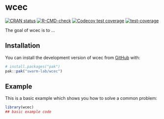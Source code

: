 
# wcec

<!-- badges: start -->
[![CRAN status](https://www.r-pkg.org/badges/version/wcec)](https://CRAN.R-project.org/package=wcec)
[![R-CMD-check](https://github.com/swarm-lab/wcec/actions/workflows/R-CMD-check.yaml/badge.svg)](https://github.com/swarm-lab/wcec/actions/workflows/R-CMD-check.yaml)
[![Codecov test coverage](https://codecov.io/gh/swarm-lab/wcec/graph/badge.svg)](https://app.codecov.io/gh/swarm-lab/wcec)
[![test-coverage](https://github.com/swarm-lab/wcec/actions/workflows/test-coverage.yaml/badge.svg)](https://github.com/swarm-lab/wcec/actions/workflows/test-coverage.yaml)
<!-- badges: end -->

The goal of wcec is to ...

## Installation

You can install the development version of wcec from [GitHub](https://github.com/) with:

``` r
# install.packages("pak")
pak::pak("swarm-lab/wcec")
```

## Example

This is a basic example which shows you how to solve a common problem:

``` r
library(wcec)
## basic example code
```

